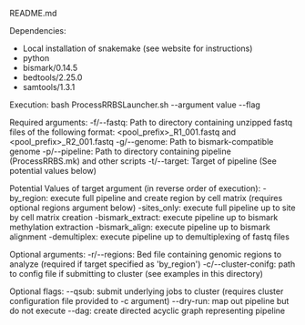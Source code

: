README.md

Dependencies:
- Local installation of snakemake (see website for instructions)
- python
- bismark/0.14.5
- bedtools/2.25.0
- samtools/1.3.1

Execution:
bash ProcessRRBSLauncher.sh --argument value --flag

Required arguments:
-f/--fastq: Path to directory containing unzipped fastq files of the following format: <pool_prefix>_R1_001.fastq and <pool_prefix>_R2_001.fastq
-g/--genome: Path to bismark-compatible genome
-p/--pipeline: Path to directory containing pipeline (ProcessRRBS.mk) and other scripts
-t/--target: Target of pipeline (See potential values below)

Potential Values of target argument (in reverse order of execution):
-by_region: execute full pipeline and create region by cell matrix (requires optional regions argument below)
-sites_only: execute full pipeline up to site by cell matrix creation
-bismark_extract: execute pipeline up to bismark methylation extraction
-bismark_align: execute pipeline up to bismark alignment
-demultiplex: execute pipeline up to demultiplexing of fastq files

Optional arguments:
-r/--regions: Bed file containing genomic regions to analyze (required if target specified as 'by_region')
-c/--cluster-conifg: path to config file if submitting to cluster (see examples in this directory)

Optional flags:
--qsub: submit underlying jobs to cluster (requires cluster configuration file provided to -c argument)
--dry-run: map out pipeline but do not execute
--dag: create directed acyclic graph representing pipeline